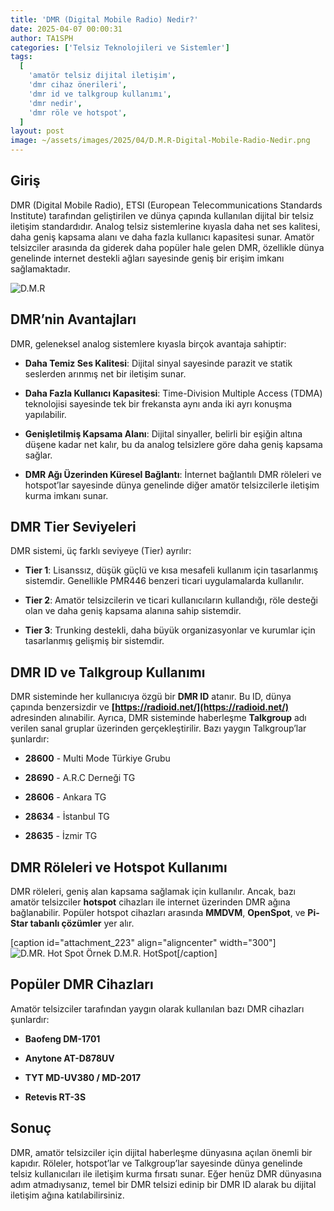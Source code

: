 ```yaml
---
title: 'DMR (Digital Mobile Radio) Nedir?'
date: 2025-04-07 00:00:31
author: TA1SPH
categories: ['Telsiz Teknolojileri ve Sistemler']
tags:
  [
    'amatör telsiz dijital iletişim',
    'dmr cihaz önerileri',
    'dmr id ve talkgroup kullanımı',
    'dmr nedir',
    'dmr röle ve hotspot',
  ]
layout: post
image: ~/assets/images/2025/04/D.M.R-Digital-Mobile-Radio-Nedir.png
---
```


## **Giriş**

DMR (Digital Mobile Radio), ETSI (European Telecommunications Standards Institute) tarafından geliştirilen ve dünya çapında kullanılan dijital bir telsiz iletişim standardıdır. Analog telsiz sistemlerine kıyasla daha net ses kalitesi, daha geniş kapsama alanı ve daha fazla kullanıcı kapasitesi sunar. Amatör telsizciler arasında da giderek daha popüler hale gelen DMR, özellikle dünya genelinde internet destekli ağları sayesinde geniş bir erişim imkanı sağlamaktadır.

![D.M.R](/assets/images/2025/04/log_plot_country_flags_2_HD-300x188.png)

## **DMR’nin Avantajları**

DMR, geleneksel analog sistemlere kıyasla birçok avantaja sahiptir:

- **Daha Temiz Ses Kalitesi**: Dijital sinyal sayesinde parazit ve statik seslerden arınmış net bir iletişim sunar.

- **Daha Fazla Kullanıcı Kapasitesi**: Time-Division Multiple Access (TDMA) teknolojisi sayesinde tek bir frekansta aynı anda iki ayrı konuşma yapılabilir.

- **Genişletilmiş Kapsama Alanı**: Dijital sinyaller, belirli bir eşiğin altına düşene kadar net kalır, bu da analog telsizlere göre daha geniş kapsama sağlar.

- **DMR Ağı Üzerinden Küresel Bağlantı**: İnternet bağlantılı DMR röleleri ve hotspot’lar sayesinde dünya genelinde diğer amatör telsizcilerle iletişim kurma imkanı sunar.

## **DMR Tier Seviyeleri**

DMR sistemi, üç farklı seviyeye (Tier) ayrılır:

- **Tier 1**: Lisanssız, düşük güçlü ve kısa mesafeli kullanım için tasarlanmış sistemdir. Genellikle PMR446 benzeri ticari uygulamalarda kullanılır.

- **Tier 2**: Amatör telsizcilerin ve ticari kullanıcıların kullandığı, röle desteği olan ve daha geniş kapsama alanına sahip sistemdir.

- **Tier 3**: Trunking destekli, daha büyük organizasyonlar ve kurumlar için tasarlanmış gelişmiş bir sistemdir.

## **DMR ID ve Talkgroup Kullanımı**

DMR sisteminde her kullanıcıya özgü bir **DMR ID** atanır. Bu ID, dünya çapında benzersizdir ve **[https://radioid.net/](https://radioid.net/)** adresinden alınabilir. Ayrıca, DMR sisteminde haberleşme **Talkgroup** adı verilen sanal gruplar üzerinden gerçekleştirilir. Bazı yaygın Talkgroup’lar şunlardır:

- **28600** - Multi Mode Türkiye Grubu

- **28690** - A.R.C Derneği TG

- **28606** - Ankara TG

- **28634** - İstanbul TG

- **28635** - İzmir TG

## **DMR Röleleri ve Hotspot Kullanımı**

DMR röleleri, geniş alan kapsama sağlamak için kullanılır. Ancak, bazı amatör telsizciler **hotspot** cihazları ile internet üzerinden DMR ağına bağlanabilir. Popüler hotspot cihazları arasında **MMDVM**, **OpenSpot**, ve **Pi-Star tabanlı çözümler** yer alır.

[caption id="attachment_223" align="aligncenter" width="300"]![D.MR. Hot Spot](/assets/images/2025/04/DMR-HS-300x300.png) Örnek D.M.R. HotSpot[/caption]

## **Popüler DMR Cihazları**

Amatör telsizciler tarafından yaygın olarak kullanılan bazı DMR cihazları şunlardır:

- **Baofeng DM-1701**

- **Anytone AT-D878UV**

- **TYT MD-UV380 / MD-2017**

- **Retevis RT-3S**

## **Sonuç**

DMR, amatör telsizciler için dijital haberleşme dünyasına açılan önemli bir kapıdır. Röleler, hotspot’lar ve Talkgroup’lar sayesinde dünya genelinde telsiz kullanıcıları ile iletişim kurma fırsatı sunar. Eğer henüz DMR dünyasına adım atmadıysanız, temel bir DMR telsizi edinip bir DMR ID alarak bu dijital iletişim ağına katılabilirsiniz.
